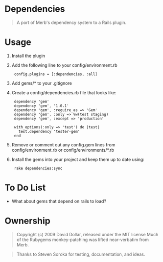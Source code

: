 Dependencies
============

> A port of Merb's dependency system to a Rails plugin.

Usage
=====

1. Install the plugin

2. Add the following line to your config/environment.rb

        config.plugins = [:dependencies, :all]

3. Add gems/* to your .gitignore

4. Create a config/dependencies.rb file that looks like:

        dependency 'gem'
        dependency 'gem', '1.0.1'
        dependency 'gem', :require_as => 'Gem'
        dependency 'gem', :only => %w(test staging)
        dependency 'gem', :except => 'production'

        with_options(:only => 'test') do |test|
          test.dependency 'tester-gem'
        end

5. Remove or comment out any config.gem lines from config/environment.rb or config/environments/*.rb

6. Install the gems into your project and keep them up to date using:

        rake dependencies:sync

To Do List
==========

* What about gems that depend on rails to load?

Ownership
=========

> Copyright (c) 2009 David Dollar, released under the MIT license
> Much of the Rubygems monkey-patching was lifted near-verbatim from Merb.

> Thanks to Steven Soroka for testing, documentation, and ideas.